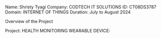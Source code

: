 Name: Shristy Tyagi
Company: CODTECH IT SOLUTIONS
ID: CT08DS3787
Domain: INTERNET OF THINGS
Duration: July to August 2024

Overview of the Project

Project: HEALTH MONITORING WEARABLE DEVICE:

